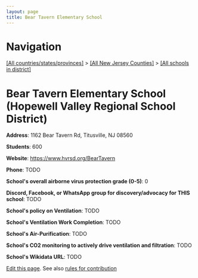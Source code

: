 ```yaml
---
layout: page
title: Bear Tavern Elementary School
---
```

# Navigation

[[All countries/states/provinces]](../../..) > [[All New Jersey Counties]](../..) > [[All schools in district]](..)

# Bear Tavern Elementary School (Hopewell Valley Regional School District)

**Address**: 1162 Bear Tavern Rd, Titusville, NJ 08560

**Students**: 600

**Website**: <https://www.hvrsd.org/BearTavern>

**Phone**: TODO

**School's overall airborne virus protection grade (0-5)**: 0

**Discord, Facebook, or WhatsApp group for discovery/advocacy for THIS school**: TODO

**School's policy on Ventilation**: TODO

**School's Ventilation Work Completion**: TODO

**School's Air-Purification**: TODO

**School's CO2 monitoring to actively drive ventilation and filtration**: TODO

**School's Wikidata URL**: TODO


[Edit this page](https://github.com/ventilate-schools/NJ/edit/main/./Mercer/Hopewell_Valley_Regional_School_District/Bear_Tavern_Elementary_School.md). See also [rules for contribution](../../../contribution-rules/)